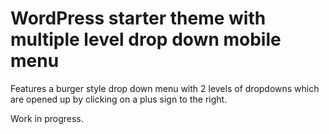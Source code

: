 # WordPress starter theme with multiple level drop down mobile menu

Features a burger style drop down menu with 2 levels of dropdowns which are opened up by clicking on a plus sign to the right.

Work in progress.